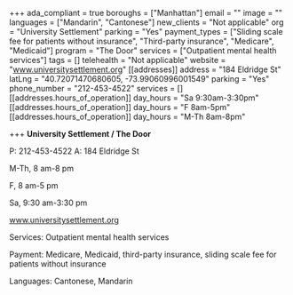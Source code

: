 +++
ada_compliant = true
boroughs = ["Manhattan"]
email = ""
image = ""
languages = ["Mandarin", "Cantonese"]
new_clients = "Not applicable"
org = "University Settlement"
parking = "Yes"
payment_types = ["Sliding scale fee for patients without insurance", "Third-party insurance", "Medicare", "Medicaid"]
program = "The Door"
services = ["Outpatient mental health services"]
tags = []
telehealth = "Not applicable"
website = "www.universitysettlement.org"
[[addresses]]
address = "184 Eldridge St"
latLng = "40.72071470680605, -73.99060996001549"
parking = "Yes"
phone_number = "212-453-4522"
services = []
[[addresses.hours_of_operation]]
day_hours = "Sa 9:30am-3:30pm"
[[addresses.hours_of_operation]]
day_hours = "F 8am-5pm"
[[addresses.hours_of_operation]]
day_hours = "M-Th 8am-8pm"

+++
**University Settlement / The Door**

P: 212-453-4522 A: 184 Eldridge St

M-Th, 8 am-8 pm

F, 8 am-5 pm

Sa, 9:30 am-3:30 pm

www.universitysettlement.org

Services: Outpatient mental health services

Payment: Medicare, Medicaid, third-party insurance, sliding scale fee for patients without insurance

Languages: Cantonese, Mandarin